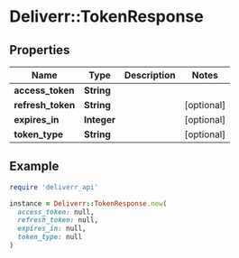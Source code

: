 # Deliverr::TokenResponse

## Properties

| Name | Type | Description | Notes |
| ---- | ---- | ----------- | ----- |
| **access_token** | **String** |  |  |
| **refresh_token** | **String** |  | [optional] |
| **expires_in** | **Integer** |  | [optional] |
| **token_type** | **String** |  | [optional] |

## Example

```ruby
require 'deliverr_api'

instance = Deliverr::TokenResponse.new(
  access_token: null,
  refresh_token: null,
  expires_in: null,
  token_type: null
)
```

